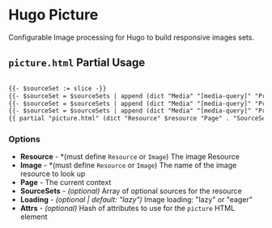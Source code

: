 # Hugo Picture

Configurable Image processing for Hugo to build responsive images sets.

## `picture.html` Partial Usage

```html

{{- $sourceSet := slice -}}
{{- $sourceSet = $sourceSets | append (dict "Media" "[media-query]" "Processing" (slice (slice "Resize" "#x webp"))) -}}
{{- $sourceSet = $sourceSets | append (dict "Media" "[media-query]" "Processing" (slice (slice "Resize" "#x webp"))) -}}
{{- $sourceSet = $sourceSets | append (dict "Media" "[media-query]" "Processing" (slice (slice "Resize" "#x webp"))) -}}
{{ partial "picture.html" (dict "Resource" $resource "Page" . "SourceSets" $sourceSets -}}
```

### Options

- **Resource** - *(must define `Resource` or `Image`) The image Resource
- **Image** - *(must define `Resource` or `Image`) The name of the image resource to look up
- **Page** - The current context
- **SourceSets** - *(optional)* Array of optional sources for the resource
- **Loading** - *(optional | default: "lazy")* Image loading: "lazy" or "eager" 
- **Attrs** - *(optional)* Hash of attributes to use for the `picture` HTML element
